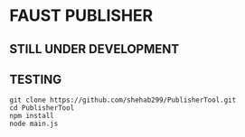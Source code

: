# FAUST PUBLISHER

## STILL UNDER DEVELOPMENT

## TESTING

```
git clone https://github.com/shehab299/PublisherTool.git
cd PublisherTool
npm install
node main.js
```

